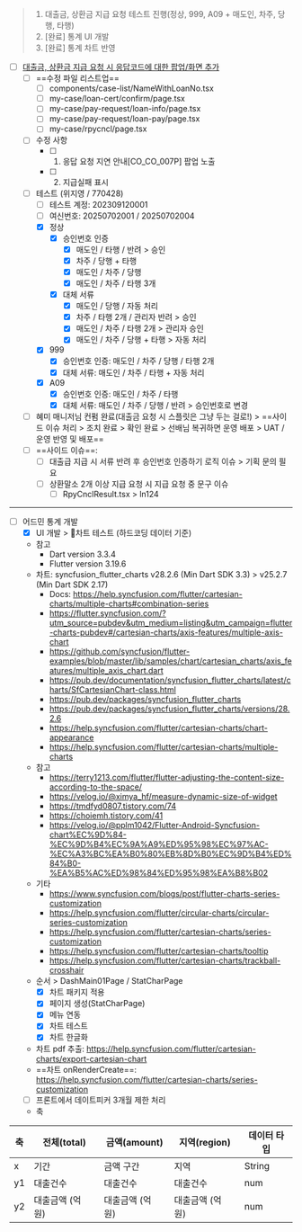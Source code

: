 > 1. 대출금, 상환금 지급 요청 테스트 진행(정상, 999, A09 + 매도인, 차주, 당행, 타행)
> 2. [완료] 통계 UI 개발
> 3. [완료] 통계 차트 반영

- [ ] [대출금, 상환금 지급 요청 시 응답코드에 대한 팝업/화면 추가](https://www.notion.so/bankle/1f85a9ad1c9a800f8fadc9e037d748b7)
	- [ ] ==수정 파일 리스트업==
		- [ ] components/case-list/NameWithLoanNo.tsx
		- [ ] my-case/loan-cert/confirm/page.tsx
		- [ ] my-case/pay-request/loan-info/page.tsx
		- [ ] my-case/pay-request/loan-pay/page.tsx
		- [ ] my-case/rpycncl/page.tsx
	- [ ] 수정 사항
		- [ ] 1. 응답 요청 지연 안내[CO_CO_007P] 팝업 노출
		- [ ] 2. 지급실패 표시
	- [ ] 테스트 (위지영 / 770428)
		- [ ] 테스트 계정: 202309120001
		- [ ] 여신번호: 20250702001 / 20250702004
		- [x] 정상
			- [x] 승인번호 인증
				- [x] 매도인 / 타행 / 반려 > 승인
				- [x] 차주 / 당행 + 타행
				- [x] 매도인 / 차주 / 당행
				- [x] 매도인 / 차주 / 타행 3개
			- [x] 대체 서류
				- [x] 매도인 / 당행 / 자동 처리
				- [x] 차주 / 타행 2개 / 관리자 반려 > 승인
				- [x] 매도인 / 차주 / 타행 2개 > 관리자 승인
				- [x] 매도인 / 차주 / 당행 + 타행 > 자동 처리
		- [x] 999
			- [x] 승인번호 인증: 매도인 / 차주 / 당행 / 타행 2개
			- [x] 대체 서류: 매도인 / 차주 / 타행 + 자동 처리
		- [x] A09
			- [x] 승인번호 인증: 매도인 / 차주 / 타행
			- [x] 대체 서류: 매도인 / 차주 / 당행 / 반려 > 승인번호로 변경
	- [ ] 혜미 매니저님 컨펌 완료(대출금 요청 시 스플릿은 그냥 두는 걸로!) > ==사이드 이슈 처리 > 조치 완료 > 확인 완료 > 선배님 복귀하면 운영 배포 > UAT / 운영 반영 및 배포==
	- [ ] ==사이드 이슈==:
		- [ ] 대출급 지급 시 서류 반려 후 승인번호 인증하기 로직 이슈 > 기획 문의 필요
		- [ ] 상환말소 2개 이상 지급 요청 시 지급 요청 중 문구 이슈
			- [ ] RpyCnclResult.tsx > ln124

***

- [ ] 어드민 통계 개발
	- [x] UI 개발 > 차트 테스트 (하드코딩 데이터 기준)
	- 참고
		- Dart version 3.3.4
		- Flutter version 3.19.6
	- 차트: syncfusion_flutter_charts v28.2.6 (Min Dart SDK 3.3) > v25.2.7 (Min Dart SDK 2.17)
		- Docs: https://help.syncfusion.com/flutter/cartesian-charts/multiple-charts#combination-series
		- https://flutter.syncfusion.com/?utm_source=pubdev&utm_medium=listing&utm_campaign=flutter-charts-pubdev#/cartesian-charts/axis-features/multiple-axis-chart
		- https://github.com/syncfusion/flutter-examples/blob/master/lib/samples/chart/cartesian_charts/axis_features/multiple_axis_chart.dart
		- https://pub.dev/documentation/syncfusion_flutter_charts/latest/charts/SfCartesianChart-class.html
		- https://pub.dev/packages/syncfusion_flutter_charts
		- https://pub.dev/packages/syncfusion_flutter_charts/versions/28.2.6
		- https://help.syncfusion.com/flutter/cartesian-charts/chart-appearance
		- https://help.syncfusion.com/flutter/cartesian-charts/multiple-charts
	- 참고
		- https://terry1213.com/flutter/flutter-adjusting-the-content-size-according-to-the-space/
		- https://velog.io/@ximya_hf/measure-dynamic-size-of-widget
		- https://tmdfyd0807.tistory.com/74
		- https://choiemh.tistory.com/41
		- https://velog.io/@pplm1042/Flutter-Android-Syncfusion-chart%EC%9D%84-%EC%9D%B4%EC%9A%A9%ED%95%98%EC%97%AC-%EC%A3%BC%EA%B0%80%EB%8D%B0%EC%9D%B4%ED%84%B0-%EA%B5%AC%ED%98%84%ED%95%98%EA%B8%B02
	- 기타
		- https://www.syncfusion.com/blogs/post/flutter-charts-series-customization
		- https://help.syncfusion.com/flutter/circular-charts/circular-series-customization
		- https://help.syncfusion.com/flutter/cartesian-charts/series-customization
		- https://help.syncfusion.com/flutter/cartesian-charts/tooltip
		- https://help.syncfusion.com/flutter/cartesian-charts/trackball-crosshair
	- 순서 > DashMain01Page / StatCharPage
		- [x] 차트 패키지 적용
		- [x] 페이지 생성(StatCharPage)
		- [x] 메뉴 연동
		- [x] 차트 테스트
		- [x] 차트 한글화
	- 차트 pdf 추출: https://help.syncfusion.com/flutter/cartesian-charts/export-cartesian-chart
	- ==차트 onRenderCreate==: https://help.syncfusion.com/flutter/cartesian-charts/series-customization
	- [ ] 프론트에서 데이트피커 3개월 제한 처리
	- 축

| 축   | 전체(total)  | 금액(amount) | 지역(region) | 데이터 타입 |
| --- | ---------- | ---------- | ---------- | ------ |
| x   | 기간         | 금액 구간      | 지역         | String |
| y1  | 대출건수       | 대출건수       | 대출건수       | num    |
| y2  | 대출금액 (억 원) | 대출금액 (억 원) | 대출금액 (억 원) | num    |
